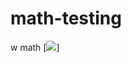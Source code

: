 # math-testing
w math
[![](https://cdn.discordapp.com/attachments/703242491163312178/1032799296245989506/unknown.png)]
